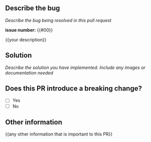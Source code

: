 ## Describe the bug

_Describe the bug being resolved in this pull request_

**issue number:** {{#00}}

{{your description}}

## Solution

_Describe the solution you have implemented. Include any images or documentation needed_

## Does this PR introduce a breaking change?

- [ ] Yes
- [ ] No

## Other information

{{any other information that is important to this PR}}
